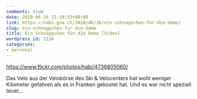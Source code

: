```yaml
---
comments: true
date: 2010-06-26 21:19:53+00:00
link: https://habi.gna.ch/2010/06/26/ein-schnappchen-fur-die-dame/
slug: ein-schnappchen-fur-die-dame
title: Ein Schnäppchen für die Dame [Video]
wordpress_id: 2136
categories:
- personal
---
```


https://www.flickr.com/photos/habi/4736805060/

Das Velo aus der Velobörse des Ski & Velocenters hat wohl weniger Kilometer gefahren als es in Franken gekostet hat.
Und es war nicht speziell teuer...

